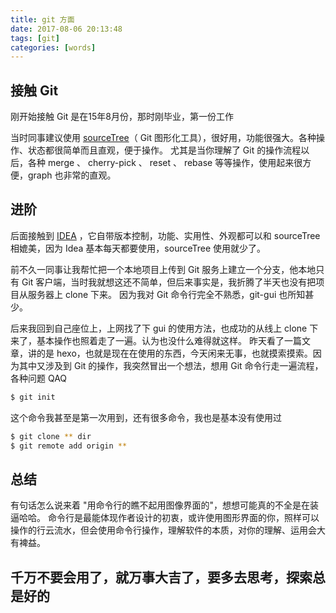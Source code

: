 ```yaml
---
title: git 方面
date: 2017-08-06 20:13:48
tags: [git]
categories: [words]
---
```

## 接触 Git

刚开始接触 Git 是在15年8月份，那时刚毕业，第一份工作

当时同事建议使用 [sourceTree](https://www.sourcetreeapp.com/)（ Git 图形化工具），很好用，功能很强大。各种操作、状态都很简单而且直观，便于操作。
尤其是当你理解了 Git 的操作流程以后，各种 merge 、 cherry-pick 、 reset 、 rebase 等等操作，使用起来很方便，graph 也非常的直观。

## 进阶
后面接触到 [IDEA](https://www.jetbrains.com/idea/) ，它自带版本控制，功能、实用性、外观都可以和 sourceTree 相媲美，因为 Idea 基本每天都要使用，sourceTree 使用就少了。

前不久一同事让我帮忙把一个本地项目上传到 Git 服务上建立一个分支，他本地只有 Git 客户端，当时我就想这还不简单，但后来事实是，我折腾了半天也没有把项目从服务器上 clone 下来。
因为我对 Git 命令行完全不熟悉，git-gui 也所知甚少。

后来我回到自己座位上，上网找了下 gui 的使用方法，也成功的从线上 clone 下来了，基本操作也照着走了一遍。认为也没什么难得就这样。
昨天看了一篇文章，讲的是 hexo，也就是现在在使用的东西，今天闲来无事，也就摸索摸索。因为其中又涉及到 Git 的操作，我突然冒出一个想法，想用 Git 命令行走一遍流程，各种问题 QAQ

~~~bash
$ git init
~~~
这个命令我甚至是第一次用到，还有很多命令，我也是基本没有使用过
~~~bash
$ git clone ** dir
$ git remote add origin **
~~~

## 总结
有句话怎么说来着 "用命令行的瞧不起用图像界面的"，想想可能真的不全是在装逼哈哈。
命令行是最能体现作者设计的初衷，或许使用图形界面的你，照样可以操作的行云流水，但会使用命令行操作，理解软件的本质，对你的理解、运用会大有裨益。

## 千万不要会用了，就万事大吉了，要多去思考，探索总是好的
